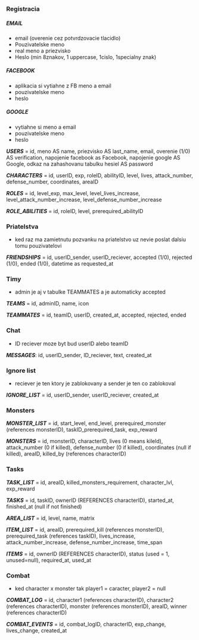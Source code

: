 ### Registracia
##### EMAIL
 - email (overenie cez potvrdzovacie tlacidlo)
 - Pouzivatelske meno
 - real meno a priezvisko
 - Heslo (min 8znakov, 1 uppercase, 1cislo, 1specialny znak)
##### FACEBOOK
 - aplikacia si vytiahne z FB meno a email
 - pouzivatelske meno
 - heslo
##### GOOGLE
 - vytiahne si meno a email
 - pouzivatelske meno
 - heslo

_**USERS**_ = id, meno AS name, priezvisko AS last_name, email, overenie (1/0) AS verification, napojenie facebook as Facebook, napojenie google AS Google, odkaz na zahashovanu tabulku hesiel AS password

_**CHARACTERS**_ = id, userID, exp, roleID, abilityID, level, lives, attack_number, defense_number, coordinates, areaID

_**ROLES**_ = id, level_exp, max_level, level_lives_increase, level_attack_number_increase, level_defense_number_increase

_**ROLE_ABILITIES**_ = id, roleID, level, prerequired_abilityID



### Priatelstva
 - ked raz ma zamietnutu pozvanku na priatelstvo uz nevie poslat dalsiu tomu pouzivatelovi

_**FRIENDSHIPS**_ = id, userID_sender, userID_reciever, accepted (1/0),  rejected (1/0), ended (1/0), datetime as requested_at


### Timy
 - admin je aj v tabulke TEAMMATES a je automaticky accepted

_**TEAMS**_ = id, adminID, name, icon

_**TEAMMATES**_ = id, teamID, userID, created_at, accepted, rejected, ended


### Chat
 - ID reciever moze byt bud userID alebo teamID

_**MESSAGES**_: id, userID_sender, ID_reciever, text, created_at


### Ignore list
 - reciever je ten ktory je zablokovany a sender je ten co zablokoval

_**IGNORE_LIST**_ = id, userID_sender, userID_reciever, created_at


### Monsters

_**MONSTER_LIST**_ = id, start_level, end_level, prerequired_monster (references monsterID), taskID_prerequired_task, exp_reward

_**MONSTERS**_ = id, monsterID, characterID, lives (0 means kileld), attack_number (0 if killed), defense_number (0 if killed), coordinates (null if killed), areaID, killed_by (references characterID)


### Tasks

_**TASK_LIST**_ = id, areaID, killed_monsters_requirement, character_lvl, exp_reward

_**TASKS**_ = id, taskID, ownerID (REFERENCES characterID), started_at, finished_at (null if not finished)

_**AREA_LIST**_ = id, level, name, matrix

_**ITEM_LIST**_ = id, areaID, prerequired_kill (references monsterID), prerequired_task (references taskID), lives_increase, attack_number_increase, defense_number_increase, time_span

_**ITEMS**_ = id, ownerID (REFERENCES characterID), status (used = 1, unused=null), required_at, used_at


### Combat
 - ked character x monster tak player1 = caracter, player2 = null

_**COMBAT_LOG**_ = id, character1 (references characterID), character2 (references characterID), monster (references monsterID), areaID, winner (references characterID)

_**COMBAT_EVENTS**_ = id, combat_logID, characterID, exp_change, lives_change, created_at















